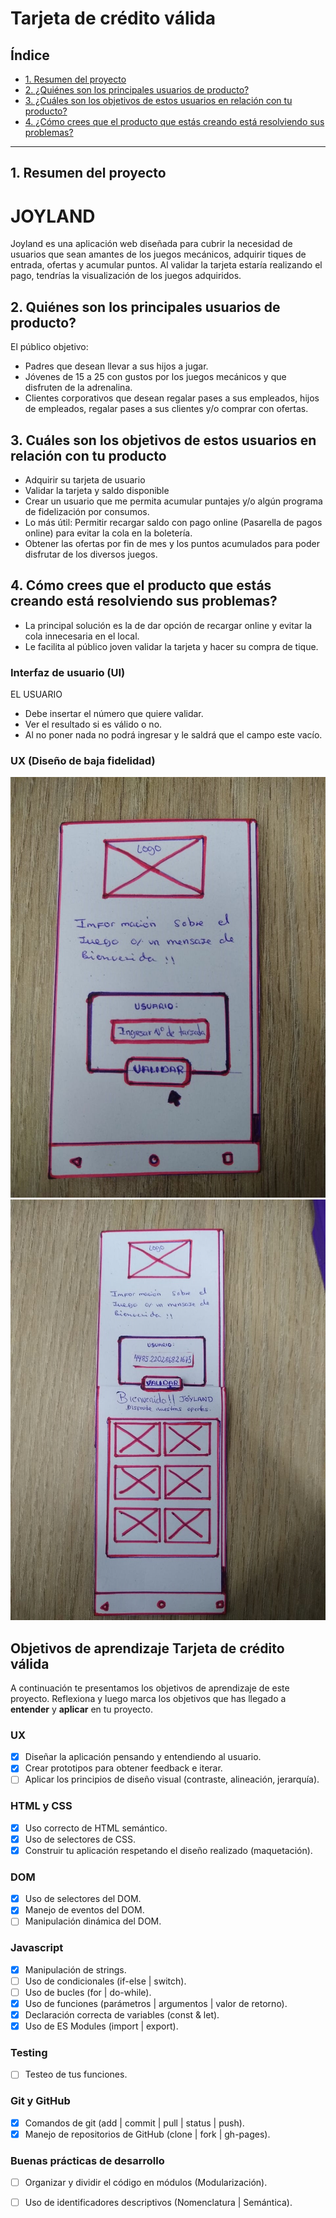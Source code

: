# Tarjeta de crédito válida

## Índice

* [1. Resumen del proyecto](#1-resumen-del-proyecto)
* [2. ¿Quiénes son los principales usuarios de producto?](#2-¿Quiénes-son-los-principales-usuarios-de-producto?)
* [3. ¿Cuáles son los objetivos de estos usuarios en relación con tu producto?](#3-¿Cuáles-son-los-objetivos-de-estos-usuarios-en-relación-con-tu-producto?)
* [4. ¿Cómo crees que el producto que estás creando está resolviendo sus problemas?](#4-¿Cómo-crees-que-el-producto-que-estás-creando-está-resolviendo-sus-problemas?)


***

## 1. Resumen del proyecto

# JOYLAND 
Joyland es una aplicación web diseñada para cubrir la necesidad de usuarios que sean amantes de los juegos mecánicos, adquirir tiques de entrada, ofertas y acumular puntos.
Al validar la tarjeta estaría realizando el pago, tendrías la visualización de los juegos adquiridos.

## 2. Quiénes son los principales usuarios de producto?
El público objetivo:
- Padres que desean llevar a sus hijos a jugar.
- Jóvenes de 15 a 25 con gustos por los juegos mecánicos y que disfruten de la adrenalina.
- Clientes corporativos que desean regalar pases a sus empleados, hijos de empleados, regalar pases a sus clientes y/o comprar con ofertas. 

## 3. Cuáles son los objetivos de estos usuarios en relación con tu producto
* Adquirir su tarjeta de usuario
* Validar la tarjeta y saldo disponible 
* Crear un usuario que me permita acumular puntajes y/o algún programa de fidelización por consumos. 
* Lo más útil: Permitir recargar saldo con pago online (Pasarella de pagos online) para evitar la cola en la boletería.
* Obtener las ofertas por fin de mes y los puntos acumulados para poder disfrutar de los diversos juegos.

## 4. Cómo crees que el producto que estás creando está resolviendo sus problemas?
* La principal solución es la de dar opción de recargar online y evitar la cola innecesaria en el local.
* Le facilita al público joven validar la tarjeta y hacer su compra de tique.

### Interfaz de usuario (UI)

EL USUARIO
* Debe insertar el número que quiere validar.
* Ver el resultado si es válido o no.
* Al no poner nada no podrá ingresar y le saldrá que el campo este vacío.

### UX (Diseño de baja fidelidad)

![prototipo1](src/img/prototipo2.jpeg)
![prototipo2](src/img/prototipo1.jpeg)


## Objetivos de aprendizaje Tarjeta de crédito válida

A continuación te presentamos los objetivos de aprendizaje de este proyecto. Reflexiona y luego marca los objetivos que has llegado a **entender** y **aplicar** en tu proyecto.

### UX

- [x] Diseñar la aplicación pensando y entendiendo al usuario.
- [x] Crear prototipos para obtener feedback e iterar.
- [ ] Aplicar los principios de diseño visual (contraste, alineación, jerarquía).

### HTML y CSS

- [x] Uso correcto de HTML semántico.
- [x] Uso de selectores de CSS.
- [x] Construir tu aplicación respetando el diseño realizado (maquetación).

### DOM

- [x] Uso de selectores del DOM.
- [x] Manejo de eventos del DOM.
- [ ] Manipulación dinámica del DOM.

### Javascript

- [x] Manipulación de strings.
- [ ] Uso de condicionales (if-else | switch).
- [ ] Uso de bucles (for | do-while).
- [x] Uso de funciones (parámetros | argumentos | valor de retorno).
- [x] Declaración correcta de variables (const & let).
- [x] Uso de ES Modules (import | export).

### Testing
- [ ] Testeo de tus funciones.

### Git y GitHub
- [x] Comandos de git (add | commit | pull | status | push).
- [x] Manejo de repositorios de GitHub (clone | fork | gh-pages).

### Buenas prácticas de desarrollo
- [ ] Organizar y dividir el código en módulos (Modularización).
- [ ] Uso de identificadores descriptivos (Nomenclatura | Semántica).





